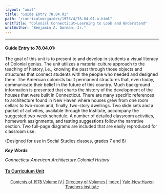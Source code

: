 ```yaml
---
layout: "unit"
title: "Guide Entry 78.04.01"
path: "/curriculum/guides/1978/4/78.04.01.x.html"
unitTitle: "Colonial Connecticut—Learning to Look and Understand"
unitAuthor: "Benjamin A. Gorman, Jr."
---
```

<body>
 <p>
 </p>
 <hr/>
 <h4>
  Guide Entry to 78.04.01:
 </h4>
 The goal of this unit is to present to and develop in students a visual literacy of Colonial genius.  The unit utilizes a material culture approach to the teaching of history, i.e., knowing the past through those objects and structures that connect students with the people who needed and designed them.  The American colonists built permanent structures that, even today, communicate their belief in the future of this country.  Much background information is presented that charts the history of the development of the houses that were built in Connecticut.  There are many specific references to architecture found in New Haven where houses grew from one room cellars to two-room and, finally, two-story dwellings.  Two slide sets and a packet of activities, available through the Institute, accompany the suggested two-week schedule.  A number of detailed classroom activities, homework assignments, and testing suggestions follow the narrative section.  Two full-page diagrams are included that are easily reproduced for classroom use.
 <p>
  (Designed for use in Social Studies classes, grades 7 and 8)
 </p>
 <p>
 </p>
 <p>
  <b>
   <i>
    Key Words
   </i>
  </b>
  <br/>
 </p>
 <p>
  <i>
   Connecticut American Architecture Colonial History
  </i>
 </p>
 <p>
 </p>
 <p>
 </p>
 <h4>
  <a href="../../../units/1978/4/78.04.01.x.html">
   To Curriculum Unit
  </a>
 </h4>
 <center>
  <font size="-1">
   <a href="../../../units/1978/4/">
    Contents of 1978 Volume IV
   </a>
   |
   <a href="../../../units/">
    Directory of Volumes
   </a>
   |
   <a href="../../../indexes/">
    Index
   </a>
   |
   <a href="../../../../">
    Yale-New Haven Teachers Institute
   </a>
  </font>
 </center>
</body>